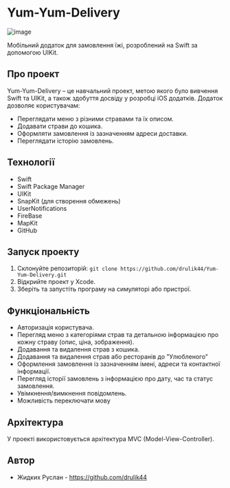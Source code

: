 # Yum-Yum-Delivery

![image](https://github.com/user-attachments/assets/c2589792-fe58-4906-953f-0c5ef8f324b7)

Мобільний додаток для замовлення їжі, розроблений на Swift за допомогою UIKit.

## Про проект

Yum-Yum-Delivery – це навчальний проект, метою якого було вивчення Swift та UIKit, а також здобуття досвіду у розробці iOS додатків. Додаток дозволяє користувачам:

* Переглядати меню з різними стравами та їх описом.
* Додавати страви до кошика.
* Оформляти замовлення із зазначенням адреси доставки.
* Переглядати історію замовлень.

## Технології

* Swift
* Swift Package Manager
* UIKit
* SnapKit (для створення обмежень)
* UserNotifications
* FireBase
* MapKit
* GitHub

## Запуск проекту

1. Склонуйте репозиторій: `git clone https://github.com/drulik44/Yum-Yum-Delivery.git`
2. Відкрийте проект у Xcode.
3. Зберіть та запустіть програму на симуляторі або пристрої.

## Функціональність

* Авторизація користувача.
* Перегляд меню з категоріями страв та детальною інформацією про кожну страву (опис, ціна, зображення).
* Додавання та видалення страв з кошика.
* Додавання та видалення страв або ресторанів до "Улюбленого"
* Оформлення замовлення із зазначенням імені, адреси та контактної інформації.
* Перегляд історії замовлень з інформацією про дату, час та статус замовлення.
* Увімкнення/вимкнення повідомлень.
* Можливість переключати мову

## Архітектура

У проекті використовується архітектура MVC (Model-View-Controller).


## Автор

* Жидких Руслан - https://github.com/drulik44
